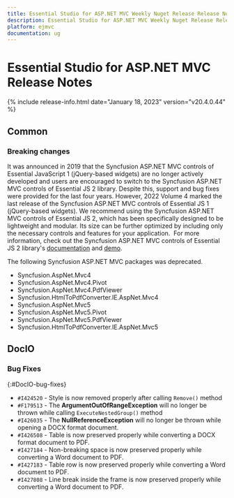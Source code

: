 ```yaml
---
title: Essential Studio for ASP.NET MVC Weekly Nuget Release Release Notes  
description: Essential Studio for ASP.NET MVC Weekly Nuget Release Release Notes  
platform: ejmvc
documentation: ug
---
```


# Essential Studio for ASP.NET MVC  Release Notes  

{% include release-info.html date="January 18, 2023"  version="v20.4.0.44" %} 





## Common

### Breaking changes

It was announced in 2019 that the Syncfusion ASP.NET MVC controls of Essential JavaScript 1 (jQuery-based widgets) are no longer actively developed and users are encouraged to switch to the Syncfusion ASP.NET MVC controls of Essential JS 2 library. Despite this, support and bug fixes were provided for the last four years. However, 2022 Volume 4 marked the last release of the Syncfusion ASP.NET MVC controls of Essential JS 1 (jQuery-based widgets). We recommend using the Syncfusion ASP.NET MVC controls of Essential JS 2, which has been specifically designed to be lightweight and modular. Its size can be further optimized by including only the necessary controls and features for your application. 
For more information, check out the Syncfusion ASP.NET MVC controls of Essential JS 2 library's [documentation](https://ej2.syncfusion.com/aspnetmvc/documentation/introduction) and [demo](https://ej2.syncfusion.com/aspnetmvc/Grid/GridOverview).

The following Syncfusion ASP.NET MVC packages was deprecated.
* Syncfusion.AspNet.Mvc4
* Syncfusion.AspNet.Mvc4.Pivot
* Syncfusion.AspNet.Mvc4.PdfViewer
* Syncfusion.HtmlToPdfConverter.IE.AspNet.Mvc4
* Syncfusion.AspNet.Mvc5
* Syncfusion.AspNet.Mvc5.Pivot
* Syncfusion.AspNet.Mvc5.PdfViewer
* Syncfusion.HtmlToPdfConverter.IE.AspNet.Mvc5
## DocIO

### Bug Fixes
{:#DocIO-bug-fixes}

- `#I424520` - Style is now removed properly after calling `Remove()` method
- `#F179513` - The **ArgumentOutOfRangeException** will no longer be thrown while calling `ExecuteNestedGroup()` method
- `#I426035` - The **NullReferenceException** will no longer be thrown while opening a DOCX format document.
- `#I426508` - Table is now preserved properly while converting a DOCX format document to PDF.
- `#I427184` - Non-breaking space is now preserved properly while converting a Word document to PDF.
- `#I427183` - Table row is now preserved properly while converting a Word document to PDF.
- `#I427808` - Line break inside the frame is now preserved properly while converting a Word document to PDF.

